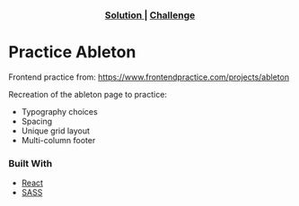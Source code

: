 <div align="center">
  <h3>
    <a href="https://tangerine-sunshine-4fbf47.netlify.app/">
      Solution
    </a>
    <span> | </span>
    <a href="https://www.frontendpractice.com/projects/ableton">
      Challenge
    </a>
  </h3>
</div>


# Practice Ableton

Frontend practice from: https://www.frontendpractice.com/projects/ableton

Recreation of the ableton page to practice:

* Typography choices
* Spacing
* Unique grid layout
* Multi-column footer

### Built With

- [React](https://reactjs.org/)
- [SASS](https://sass-lang.com/)

